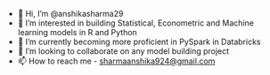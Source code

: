 - 👋 Hi, I’m @anshikasharma29
- 👀 I’m interested in building Statistical, Econometric and Machine learning models in R and Python
- 🌱 I’m currently becoming more proficient in PySpark in Databricks
- 💞️ I’m looking to collaborate on any model building project 
- 📫 How to reach me - sharmaanshika924@gmail.com

<!---
anshikasharma29/anshikasharma29 is a ✨ special ✨ repository because its `README.md` (this file) appears on your GitHub profile.
You can click the Preview link to take a look at your changes.
--->
